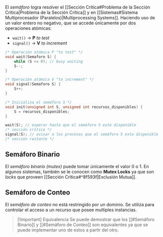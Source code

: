 El *semáforo* logra resolver el [[Sección Crítica#Problema de la Sección Crítica|Problema de la Sección Crítica]] y en [[Sistemas#Sistema Multiprocesador (Paralelos)|Multiprocessing Systems]]. Haciendo uso de un valor entero no negativo, que se accede únicamente por dos operaciones atómicas:
- `wait()` $\rightarrow$ **P** *to test*
- `signal()` $\rightarrow$ **V** *to increment*

```c
/* Operación atómica P "to test" */
void wait(Semaforo S) {
	while (S <= 0); // busy waiting
	S--;
}

/* Operación atómica V "to increment" */
void signal(Semaforo S) {
	S++;
}

/* Inicializa el semáforo S */
void init(unsigned int S, unsigned int recursos_disponibles) {
	S = recursos_disponibles;
}
```

```c
wait(S); // esperar hasta que el semáforo S este disponible
/* sección crítica */
signal(S); // avisar a los procesos que el semáforo S esta disponible
/* sección restante */
```

## Semáforo Binario
El *semáforo binario (mutex)* puede tomar únicamente el valor 0 o 1. En algunos sistemas, también se le conocen como **Mutex Locks** ya que son *locks* que proveen [[Sección Crítica#^8f593f|Exclusión Mutua]].

## Semáforo de Conteo
El *semáforo de conteo* no está restringido por un dominio. Se utiliza para controlar el acceso a un recurso que posee multiples instancias.

> [!important] Equivalencia
> Se puede demostrar que los [[#Semáforo Binario]] y [[#Semáforo de Conteo]] son equivalentes ya que se puede implementar uno de estos a partir del otro.